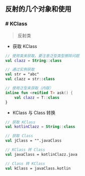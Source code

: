 ## 反射的几个对象和使用
### # KClass
> 反射类
- 获取 KClass
```kotlin
// 使用类来获取，要注意泛型类型擦除问题
val clazz = String::class

// 通过实例获取
val str = "abc"
val clazz = str::class

// 使用泛型来获取（内联）
inline fun <reified T> ask() {
    val clazz = T::class
}
```
- KClass 与 Class 转换
```kotlin
// 获取 KClass
val kotlinClazz = String::class

// 获取 Class
val jClass = "".javaClass

// KClass 转 Class
val javaClass = kotlinClazz.java

// Class 转 KClass
val kClass = javaClass.kotlin
```